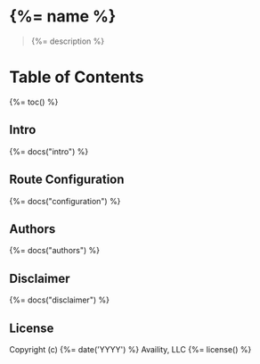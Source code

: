 # {%= name %}

> {%= description %}

# Table of Contents
{%= toc() %}

## Intro
{%= docs("intro") %}

## Route Configuration
{%= docs("configuration") %}

## Authors
{%= docs("authors") %}

## Disclaimer
{%= docs("disclaimer") %}

## License
Copyright (c) {%= date('YYYY') %} Availity, LLC
{%= license() %}
